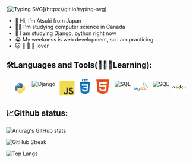 
  [![Typing SVG](https://readme-typing-svg.herokuapp.com/?lines=Welcome+to+my+Github!+I+am+Atsuki!)](https://git.io/typing-svg)
- 👋 Hi, I’m Atsuki from Japan
- ✍🏻 I'm studying computer science in Canada
- 📆 I am studying Django, python right now
- 😭 My weekness is web development, so i am practicing...
- 🐱 🍜 🍣 🍙 lover

## 🛠️Languages and Tools(👨🏻‍💻Learning):
<p align="center">
<img src="https://raw.githubusercontent.com/github/explore/80688e429a7d4ef2fca1e82350fe8e3517d3494d/topics/python/python.png" alt="Python" height="40" style="vertical-align:top; margin:4px">
<img src="https://icon-library.com/images/django-icon/django-icon-0.jpg" alt="Django" height="40" style="vertical-align:top; margin:4px">
<img src="https://raw.githubusercontent.com/github/explore/80688e429a7d4ef2fca1e82350fe8e3517d3494d/topics/javascript/javascript.png" alt="Javascript" height="40" style="vertical-align:top; margin:4px">
  <img src="https://github.com/devicons/devicon/blob/master/icons/css3/css3-plain-wordmark.svg"  title="CSS3" alt="CSS" width="40" height="40"/>&nbsp;
  <img src="https://github.com/devicons/devicon/blob/master/icons/html5/html5-original.svg" title="HTML5" alt="HTML" width="40" height="40"/>&nbsp;
<img src="https://github.com/amido/azure-vector-icons/blob/master/renders/sql-database-generic.png" alt="SQL" height="40" style="vertical-align:top; margin:4px">
    <img src="https://github.com/devicons/devicon/blob/master/icons/mysql/mysql-original-wordmark.svg" title="MySQL"  alt="MySQL" width="40" height="40"/>&nbsp;
<img src="https://github.com/amido/azure-vector-icons/blob/master/renders/git-deployment.png" alt="SQL" height="40" style="vertical-align:top; margin:4px">
<img src="https://github.com/devicons/devicon/blob/master/icons/nodejs/nodejs-original-wordmark.svg" title="NodeJS" alt="NodeJS" width="40" height="40"/>&nbsp;
</p>

## 📈Github status:
![Anurag's GitHub stats](https://github-readme-stats.vercel.app/api?username=tIcers&theme=tokyonight&show_icons=true)

![GitHub Streak](https://github-readme-streak-stats.herokuapp.com/?user=tIcers&theme=tokyonight_duo)

![Top Langs](https://github-readme-stats.vercel.app/api/top-langs/?username=tIcers&theme=tokyonight)
 
<!---
tIcers/tIcers is a ✨ special ✨ repository because its `README.md` (this file) appears on your GitHub profile.
You can click the Preview link to take a look at your changes.
--->
